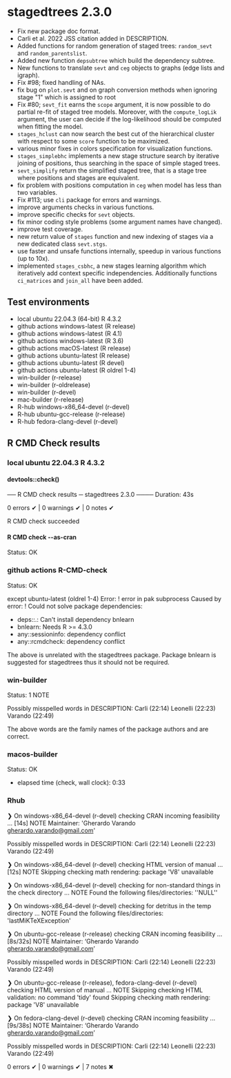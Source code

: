 # stagedtrees 2.3.0

* Fix new package doc format.
* Carli et al. 2022 JSS citation added in DESCRIPTION.
* Added functions for random generation of staged trees: `random_sevt` and
`random_parentslist`.
* Added new function `depsubtree` which build the dependency subtree.
* New functions to translate `sevt` and `ceg`
  objects to graphs (edge lists and igraph).
* Fix #98; fixed handling of NAs.
* fix bug on `plot.sevt` and on graph conversion methods
  when ignoring stage "1" which is assigned to root
* Fix #80; `sevt_fit` earns the `scope` argument,
  it is now possible to do partial re-fit of staged tree models.
  Moreover, with the `compute_logLik` argument, the
  user can decide if the log-likelihood should be computed when fitting the
  model.
* `stages_hclust` can now search the best cut of the hierarchical cluster with
   respect to some `score` function to be maximized.
* various minor fixes in colors specification for visualization functions.
* `stages_simplebhc` implements a new stage structure search by iterative
  joining of positions, thus searching in the space of simple staged trees.
* `sevt_simplify` return the simplified staged tree, that is a stage tree
  where positions and stages are equivalent.
* fix problem with positions computation in `ceg` when model has less
  than two variables.
* Fix #113; use `cli` package for errors and warnings.
* improve arguments checks in various functions.
* improve specific checks for `sevt` objects.
* fix minor coding style problems (some argument names have changed).
* improve test coverage.
* new return value of `stages` function and new indexing of stages via
  a new dedicated class `sevt.stgs`.
* use faster and unsafe functions internally, speedup in
  various functions (up to 10x).
* implemented `stages_csbhc`, a new stages learning algorithm which
  iteratively add context specific independencies.
  Additionally functions `ci_matrices` and `join_all` have been added.


## Test environments

* local ubuntu 22.04.3  (64-bit)  R 4.3.2
* github actions windows-latest (R release)
* github actions windows-latest (R 4.1)
* github actions windows-latest (R 3.6)
* github actions macOS-latest (R release)
* github actions ubuntu-latest (R release)
* github actions ubuntu-latest (R devel)
* github actions ubuntu-latest (R oldrel 1-4)
* win-builder (r-release)
* win-builder (r-oldrelease)
* win-builder (r-devel)
* mac-builder (r-release)
* R-hub windows-x86_64-devel (r-devel)
* R-hub ubuntu-gcc-release (r-release)
* R-hub fedora-clang-devel (r-devel)

## R CMD Check results

### local ubuntu 22.04.3 R 4.3.2

#### devtools::check()

── R CMD check results ─ stagedtrees 2.3.0 ────
Duration: 43s

0 errors ✔ | 0 warnings ✔ | 0 notes ✔

R CMD check succeeded

#### R CMD check --as-cran

Status: OK

### github actions R-CMD-check

Status: OK

except ubuntu-latest (oldrel 1-4)
Error:
  ! error in pak subprocess
  Caused by error:
  ! Could not solve package dependencies:
  * deps::.: Can't install dependency bnlearn
  * bnlearn: Needs R >= 4.3.0
  * any::sessioninfo: dependency conflict
  * any::rcmdcheck: dependency conflict

The above is unrelated with the stagedtrees package.
Package bnlearn is suggested for stagedtrees thus it should not be required.

### win-builder

Status: 1 NOTE

Possibly misspelled words in DESCRIPTION:
  Carli (22:14)
  Leonelli (22:23)
  Varando (22:49)

The above words are the family names of the package authors and are correct.

### macos-builder

Status: OK

* elapsed time (check, wall clock): 0:33

### Rhub

❯ On windows-x86_64-devel (r-devel)
  checking CRAN incoming feasibility ... [14s] NOTE
  Maintainer: 'Gherardo Varando <gherardo.varando@gmail.com>'

  Possibly misspelled words in DESCRIPTION:
    Carli (22:14)
    Leonelli (22:23)
    Varando (22:49)

❯ On windows-x86_64-devel (r-devel)
  checking HTML version of manual ... [12s] NOTE
  Skipping checking math rendering: package 'V8' unavailable

❯ On windows-x86_64-devel (r-devel)
  checking for non-standard things in the check directory ... NOTE
  Found the following files/directories:
    ''NULL''

❯ On windows-x86_64-devel (r-devel)
  checking for detritus in the temp directory ... NOTE
  Found the following files/directories:
    'lastMiKTeXException'

❯ On ubuntu-gcc-release (r-release)
  checking CRAN incoming feasibility ... [8s/32s] NOTE
  Maintainer: ‘Gherardo Varando <gherardo.varando@gmail.com>’

  Possibly misspelled words in DESCRIPTION:
    Carli (22:14)
    Leonelli (22:23)
    Varando (22:49)

❯ On ubuntu-gcc-release (r-release), fedora-clang-devel (r-devel)
  checking HTML version of manual ... NOTE
  Skipping checking HTML validation: no command 'tidy' found
  Skipping checking math rendering: package 'V8' unavailable

❯ On fedora-clang-devel (r-devel)
  checking CRAN incoming feasibility ... [9s/38s] NOTE
  Maintainer: ‘Gherardo Varando <gherardo.varando@gmail.com>’

  Possibly misspelled words in DESCRIPTION:
    Carli (22:14)
    Leonelli (22:23)
    Varando (22:49)

0 errors ✔ | 0 warnings ✔ | 7 notes ✖
